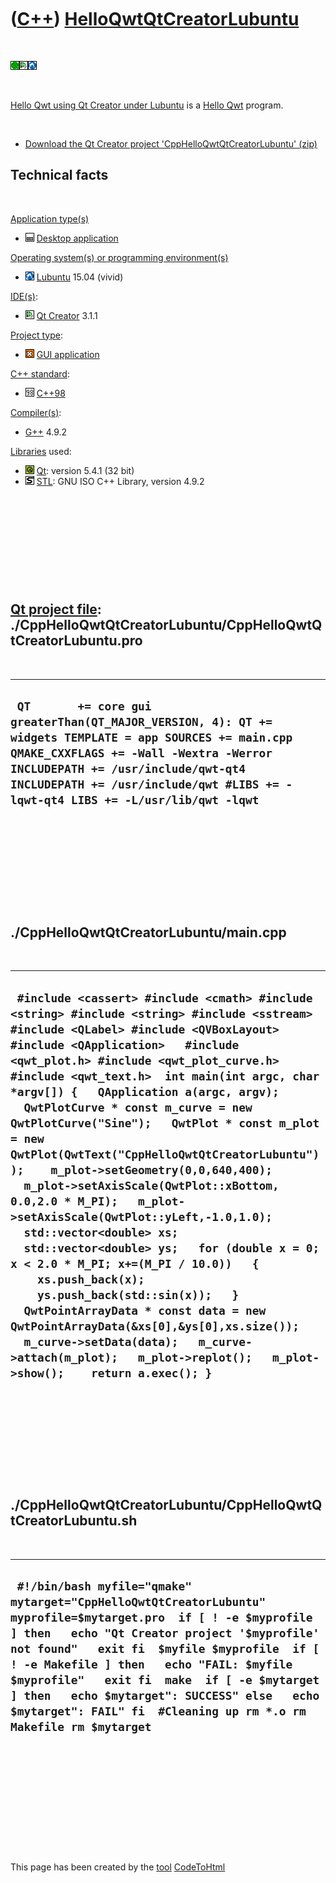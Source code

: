 



 

 

 

 

 

([C++](Cpp.md)) [HelloQwtQtCreatorLubuntu](CppHelloQwtQtCreatorLubuntu.md)
============================================================================

 

![Qwt](PicQwt.png)![Qt
Creator](PicQtCreator.png)![Lubuntu](PicLubuntu.png)

 

[Hello Qwt using Qt Creator under
Lubuntu](CppHelloQwtQtCreatorLubuntu.md) is a [Hello
Qwt](CppHelloQwt.md) program.

 

-   [Download the Qt Creator project
    'CppHelloQwtQtCreatorLubuntu' (zip)](CppHelloQwtQtCreatorLubuntu.zip)

Technical facts
---------------

 

[Application type(s)](CppApplication.md)

-   ![Desktop](PicDesktop.png) [Desktop
    application](CppDesktopApplication.md)

[Operating system(s) or programming environment(s)](CppOs.md)

-   ![Lubuntu](PicLubuntu.png) [Lubuntu](CppLubuntu.md) 15.04 (vivid)

[IDE(s)](CppIde.md):

-   ![Qt Creator](PicQtCreator.png) [Qt Creator](CppQtCreator.md) 3.1.1

[Project type](CppQtProjectType.md):

-   ![GUI](PicGui.png) [GUI application](CppGuiApplication.md)

[C++ standard](CppStandard.md):

-   ![C++98](PicCpp98.png) [C++98](Cpp98.md)

[Compiler(s)](CppCompiler.md):

-   [G++](CppGpp.md) 4.9.2

[Libraries](CppLibrary.md) used:

-   ![Qt](PicQt.png) [Qt](CppQt.md): version 5.4.1 (32 bit)
-   ![STL](PicStl.png) [STL](CppStl.md): GNU ISO C++ Library, version
    4.9.2

 

 

 

 

 

[Qt project file](CppQtProjectFile.md): ./CppHelloQwtQtCreatorLubuntu/CppHelloQwtQtCreatorLubuntu.pro
------------------------------------------------------------------------------------------------------

 

  ------------------------------------------------------------------------------------------------------------------------------------------------------------------------------------------------------------------------------------------------------------------------
  ` QT       += core gui greaterThan(QT_MAJOR_VERSION, 4): QT += widgets TEMPLATE = app SOURCES += main.cpp QMAKE_CXXFLAGS += -Wall -Wextra -Werror INCLUDEPATH += /usr/include/qwt-qt4 INCLUDEPATH += /usr/include/qwt #LIBS += -lqwt-qt4 LIBS += -L/usr/lib/qwt -lqwt`
  ------------------------------------------------------------------------------------------------------------------------------------------------------------------------------------------------------------------------------------------------------------------------

 

 

 

 

 

./CppHelloQwtQtCreatorLubuntu/main.cpp
--------------------------------------

 

  ------------------------------------------------------------------------------------------------------------------------------------------------------------------------------------------------------------------------------------------------------------------------------------------------------------------------------------------------------------------------------------------------------------------------------------------------------------------------------------------------------------------------------------------------------------------------------------------------------------------------------------------------------------------------------------------------------------------------------------------------------------------------------------------------------------------------------------------------------------------------------------------------------------------------------------------------------------------------------------
  ` #include <cassert> #include <cmath> #include <string> #include <string> #include <sstream>  #include <QLabel> #include <QVBoxLayout> #include <QApplication>   #include <qwt_plot.h> #include <qwt_plot_curve.h> #include <qwt_text.h>  int main(int argc, char *argv[]) {   QApplication a(argc, argv);    QwtPlotCurve * const m_curve = new QwtPlotCurve("Sine");   QwtPlot * const m_plot = new QwtPlot(QwtText("CppHelloQwtQtCreatorLubuntu"));    m_plot->setGeometry(0,0,640,400);   m_plot->setAxisScale(QwtPlot::xBottom, 0.0,2.0 * M_PI);   m_plot->setAxisScale(QwtPlot::yLeft,-1.0,1.0);   std::vector<double> xs;   std::vector<double> ys;   for (double x = 0; x < 2.0 * M_PI; x+=(M_PI / 10.0))   {     xs.push_back(x);     ys.push_back(std::sin(x));   }   QwtPointArrayData * const data = new QwtPointArrayData(&xs[0],&ys[0],xs.size());   m_curve->setData(data);   m_curve->attach(m_plot);   m_plot->replot();   m_plot->show();    return a.exec(); }`
  ------------------------------------------------------------------------------------------------------------------------------------------------------------------------------------------------------------------------------------------------------------------------------------------------------------------------------------------------------------------------------------------------------------------------------------------------------------------------------------------------------------------------------------------------------------------------------------------------------------------------------------------------------------------------------------------------------------------------------------------------------------------------------------------------------------------------------------------------------------------------------------------------------------------------------------------------------------------------------------

 

 

 

 

 

./CppHelloQwtQtCreatorLubuntu/CppHelloQwtQtCreatorLubuntu.sh
------------------------------------------------------------

 

  ------------------------------------------------------------------------------------------------------------------------------------------------------------------------------------------------------------------------------------------------------------------------------------------------------------------------------------------------------------------------------------------------------------------------------
  ` #!/bin/bash myfile="qmake" mytarget="CppHelloQwtQtCreatorLubuntu" myprofile=$mytarget.pro  if [ ! -e $myprofile ] then   echo "Qt Creator project '$myprofile' not found"   exit fi  $myfile $myprofile  if [ ! -e Makefile ] then   echo "FAIL: $myfile $myprofile"   exit fi  make  if [ -e $mytarget ] then   echo $mytarget": SUCCESS" else   echo $mytarget": FAIL" fi  #Cleaning up rm *.o rm Makefile rm $mytarget`
  ------------------------------------------------------------------------------------------------------------------------------------------------------------------------------------------------------------------------------------------------------------------------------------------------------------------------------------------------------------------------------------------------------------------------------

 

 

 

 

 





 




This page has been created by the [tool](Tools.md)
[CodeToHtml](ToolCodeToHtml.md)
